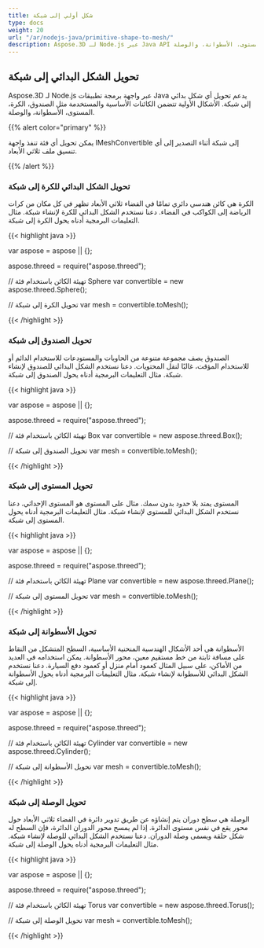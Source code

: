 ```yaml
---
title: شكل أولي إلى شبكة
type: docs
weight: 20
url: "/ar/nodejs-java/primitive-shape-to-mesh/"
description: Aspose.3D لـ Node.js عبر Java API يدعم تحويل أي شكل أولي إلى شبكة. تتضمن الأشكال الأولية الكائنات الأساسية والأكثر استخدامًا مثل الصندوق، الكرة، المستوى، الأسطوانة، والوصلة.
---
```


## **تحويل الشكل البدائي إلى شبكة**
Aspose.3D لـ Node.js عبر واجهة برمجة تطبيقات Java يدعم تحويل أي شكل بدائي إلى شبكة. الأشكال الأولية تتضمن الكائنات الأساسية والمستخدمة مثل الصندوق، الكرة، المستوى، الأسطوانة، والوصلة.

{{% alert color="primary" %}}

يمكن تحويل أي فئة تنفذ واجهة IMeshConvertible إلى شبكة أثناء التصدير إلى أي تنسيق ملف ثلاثي الأبعاد.

{{% /alert %}}
### **تحويل الشكل البدائي للكرة إلى شبكة**
الكرة هي كائن هندسي دائري تمامًا في الفضاء ثلاثي الأبعاد تظهر في كل مكان من كرات الرياضة إلى الكواكب في الفضاء. دعنا نستخدم الشكل البدائي للكرة لإنشاء شبكة.
مثال التعليمات البرمجية أدناه يحول الكرة إلى شبكة.

{{< highlight java >}}

var aspose = aspose || {};

aspose.threed = require("aspose.threed");

// تهيئة الكائن باستخدام فئة Sphere
var convertible = new aspose.threed.Sphere();

// تحويل الكرة إلى شبكة
var mesh = convertible.toMesh();

{{< /highlight >}}

### **تحويل الصندوق إلى شبكة**
الصندوق يصف مجموعة متنوعة من الحاويات والمستودعات للاستخدام الدائم أو للاستخدام المؤقت، غالبًا لنقل المحتويات. دعنا نستخدم الشكل البدائي للصندوق لإنشاء شبكة. مثال التعليمات البرمجية أدناه يحول الصندوق إلى شبكة.

{{< highlight java >}}

var aspose = aspose || {};

aspose.threed = require("aspose.threed");

// تهيئة الكائن باستخدام فئة Box
var convertible = new aspose.threed.Box();

// تحويل الصندوق إلى شبكة
var mesh = convertible.toMesh();

{{< /highlight >}}

### **تحويل المستوى إلى شبكة**
المستوى يمتد بلا حدود بدون سمك. مثال على المستوى هو المستوى الإحداثي. دعنا نستخدم الشكل البدائي للمستوى لإنشاء شبكة. مثال التعليمات البرمجية أدناه يحول المستوى إلى شبكة.

{{< highlight java >}}

var aspose = aspose || {};

aspose.threed = require("aspose.threed");

// تهيئة الكائن باستخدام فئة Plane
var convertible = new aspose.threed.Plane();

// تحويل المستوى إلى شبكة
var mesh = convertible.toMesh();

{{< /highlight >}}

### **تحويل الأسطوانة إلى شبكة**
الأسطوانة هي أحد الأشكال الهندسية المنحنية الأساسية، السطح المتشكل من النقاط على مسافة ثابتة من خط مستقيم معين، محور الأسطوانة. يمكن استخدامه في العديد من الأماكن، على سبيل المثال كعمود أمام منزل أو كعمود دفع السيارة. دعنا نستخدم الشكل البدائي للأسطوانة لإنشاء شبكة. مثال التعليمات البرمجية أدناه يحول الأسطوانة إلى شبكة.

{{< highlight java >}}

var aspose = aspose || {};

aspose.threed = require("aspose.threed");

// تهيئة الكائن باستخدام فئة Cylinder
var convertible = new aspose.threed.Cylinder();

// تحويل الأسطوانة إلى شبكة
var mesh = convertible.toMesh();

{{< /highlight >}}

### **تحويل الوصلة إلى شبكة**
الوصلة هي سطح دوران يتم إنشاؤه عن طريق تدوير دائرة في الفضاء ثلاثي الأبعاد حول محور يقع في نفس مستوى الدائرة. إذا لم يمسح محور الدوران الدائرة، فإن السطح له شكل حلقة ويسمى وصلة الدوران. دعنا نستخدم الشكل البدائي للوصلة لإنشاء شبكة. مثال التعليمات البرمجية أدناه يحول الوصلة إلى شبكة.

{{< highlight java >}}

var aspose = aspose || {};

aspose.threed = require("aspose.threed");

// تهيئة الكائن باستخدام فئة Torus
var convertible = new aspose.threed.Torus();

// تحويل الوصلة إلى شبكة
var mesh = convertible.toMesh();

{{< /highlight >}}